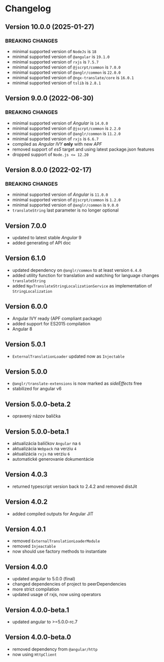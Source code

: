 # Changelog

## Version 10.0.0 (2025-01-27)

### BREAKING CHANGES

- minimal supported version of `NodeJs` is `18`
- minimal supported version of `@angular` is `19.1.0`
- minimal supported version of `rxjs` is `7.5.7`
- minimal supported version of `@jscrpt/common` is `7.0.0`
- minimal supported version of `@anglr/common` is `22.0.0`
- minimal supported version of `@ngx-translate/core` is `16.0.1`
- minimal supported version of `tslib` is `2.8.1`

## Version 9.0.0 (2022-06-30)

### BREAKING CHANGES

- minimal supported version of *Angular* is `14.0.0`
- minimal supported version of `@jscrpt/common` is `2.2.0`
- minimal supported version of `@anglr/common` is `11.2.0`
- minimal supported version of `rxjs` is `6.6.7`
- compiled as *Angular IVY* **only** with new *APF*
- removed support of *es5* target and using latest package.json features
- dropped support of `Node.js <= 12.20`

## Version 8.0.0 (2022-02-17)

### BREAKING CHANGES

- minimal supported version of *Angular* is `11.0.0`
- minimal supported version of `@jscrpt/common` is `1.2.0`
- minimal supported version of `@anglr/common` is `9.0.0`
- `translateString` last parameter is no longer optional

## Version 7.0.0

- updated to latest stable *Angular* 9
- added generating of API doc

## Version 6.1.0

- updated dependency on `@anglr/common` to at least version `6.4.0`
- added utility function for translation and watching for language changes `translateString`
- added `NgxTranslateStringLocalizationService` as implementation of `StringLocalization`

## Version 6.0.0

- Angular IVY ready (APF compliant package)
- added support for ES2015 compilation
- Angular 8

## Version 5.0.1
 - `ExternalTranslationLoader` updated now as `Injectable`

## Version 5.0.0
 - `@anglr/translate-extensions` is now marked as *sideEffects* free
 - stabilized for angular v6

## Version 5.0.0-beta.2
- opravený názov balíčka

## Version 5.0.0-beta.1
 - aktualizácia balíčkov `Angular` na `6`
 - aktualizácia `Webpack` na verziu `4`
 - aktualizácia `rxjs` na verziu `6`
 - automatické generovanie dokumentácie

## Version 4.0.3
 - returned typescript version back to 2.4.2 and removed distJit

## Version 4.0.2
 - added compiled outputs for Angular JIT

## Version 4.0.1
 - removed `ExternalTranslationLoaderModule`
 - removed `Injeactable`
 - now should use factory methods to instantiate

## Version 4.0.0
 - updated angular to 5.0.0 (final)
 - changed dependencies of project to peerDependencies
 - more strict compilation
 - updated usage of rxjs, now using operators

## Version 4.0.0-beta.1
 - updated angular to >=5.0.0-rc.7

## Version 4.0.0-beta.0
 - removed dependency from `@angular/http`
 - now using `HttpClient`